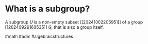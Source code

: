 # What is a subgroup? 
A subgroup $U$ is a non-empty subset [[20241002205951]] of a group [[20240929160535]] $G$, that is also a group itself.

#math #adm #algebraicstructures